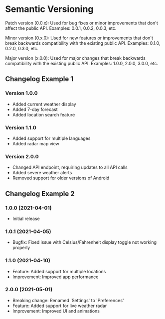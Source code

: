 # Semantic Versioning

Patch version (0.0.x): Used for bug fixes or minor improvements that don't affect the public API. Examples: 0.0.1, 0.0.2, 0.0.3, etc.

Minor version (0.x.0): Used for new features or improvements that don't break backwards compatibility with the existing public API. Examples: 0.1.0, 0.2.0, 0.3.0, etc.

Major version (x.0.0): Used for major changes that break backwards compatibility with the existing public API. Examples: 1.0.0, 2.0.0, 3.0.0, etc.

## Changelog Example 1

### Version 1.0.0

- Added current weather display
- Added 7-day forecast
- Added location search feature

### Version 1.1.0

- Added support for multiple languages
- Added radar map view

### Version 2.0.0

- Changed API endpoint, requiring updates to all API calls
- Added severe weather alerts
- Removed support for older versions of Android

## Changelog Example 2

### 1.0.0 (2021-04-01)

- Initial release

### 1.0.1 (2021-04-05)

- Bugfix: Fixed issue with Celsius/Fahrenheit display toggle not working properly

### 1.1.0 (2021-04-10)

- Feature: Added support for multiple locations
- Improvement: Improved app performance

### 2.0.0 (2021-05-01)

- Breaking change: Renamed 'Settings' to 'Preferences'
- Feature: Added support for live weather radar
- Improvement: Improved UI and animations
